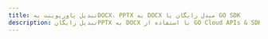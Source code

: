 ---title: تبدیل پاورپوینت بهDOCX، PPTX به DOCX مبدل رایگان یا GO SDKdescription: تبدیل رایگانPPTX به DOCX با استفاده از GO Cloud APIs & SDK. همچنین اسناد Microsoft PowerPoint را در Cloud ایجاد، ویرایش و رندر کنید.---